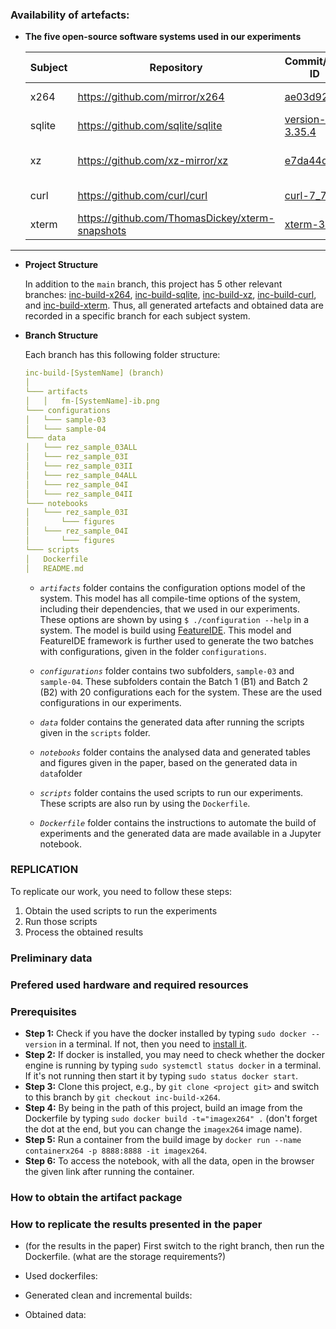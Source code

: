 ### Availability of artefacts:

* __The five open-source software systems used in our experiments__
  
  | Subject  	| Repository                                      |  Commit/Tag ID  	                                                                        | Date  	          |
  |---	      |---	                                            |---                                                                                        |---	              |
  | x264      | https://github.com/mirror/x264                  |  [ae03d92](https://github.com/mirror/x264/tree/ae03d92b52bb7581df2e75d571989cb1ecd19cbd) 	| June 13, 2021 	  |
  | sqlite    | https://github.com/sqlite/sqlite                |  [version-3.35.4](https://github.com/ternava/sqlite/releases/tag/version-3.35.4) 	        | April 02, 2021	  |
  | xz        | https://github.com/xz-mirror/xz                 |  [e7da44d](https://github.com/xz-mirror/xz/tree/e7da44d5151e21f153925781ad29334ae0786101) | February 13, 2021	|
  | curl      | https://github.com/curl/curl                    |  [curl-7_78_0](https://github.com/curl/curl/releases/tag/curl-7_78_0) 	                  | July 21, 2021    	|
  | xterm     | https://github.com/ThomasDickey/xterm-snapshots |  [xterm-368](https://github.com/ThomasDickey/xterm-snapshots/releases/tag/xterm-368)      | June 08, 2021    	|

---
* __Project Structure__

  In addition to the `main` branch, this project has 5 other relevant branches: 
  [inc-build-x264](https://github.com/ternava/Incremental-build/tree/inc-build-x264), 
  [inc-build-sqlite](https://github.com/ternava/Incremental-build/tree/inc-build-sqlite),
  [inc-build-xz](https://github.com/ternava/Incremental-build/tree/inc-build-xz),
  [inc-build-curl](https://github.com/ternava/Incremental-build/tree/inc-build-curl), and
  [inc-build-xterm](https://github.com/ternava/Incremental-build/tree/inc-build-xterm).
  Thus, all generated artefacts and obtained data are recorded in a specific branch for each subject system. 

 * __Branch Structure__
  
   Each branch has this following folder structure: 
  
    ```yaml
    inc-build-[SystemName] (branch)
    │
    └─── artifacts                                           
    │   │   fm-[SystemName]-ib.png
    └─── configurations
    │   └─── sample-03
    │   └─── sample-04 
    └─── data
    │   └─── rez_sample_03ALL
    │   └─── rez_sample_03I
    │   └─── rez_sample_03II
    │   └─── rez_sample_04ALL
    │   └─── rez_sample_04I
    │   └─── rez_sample_04II
    └─── notebooks
    │   └─── rez_sample_03I
    │       └─── figures
    │   └─── rez_sample_04I
    │       └─── figures
    └─── scripts
    │   Dockerfile 
    │   README.md
    ```
  
    * _`artifacts`_ folder contains the configuration options model of the system. This model has all compile-time options of the system, including their dependencies, that we used in our experiments. These options are shown by using `$ ./configuration --help` in a system. The model is build using [FeatureIDE](https://featureide.github.io/). This model and FeatureIDE framework is further used to generate the two batches with configurations, given in the folder `configurations`.

    * _`configurations`_ folder contains two subfolders, `sample-03` and `sample-04`. These subfolders contain the Batch 1 (B1) and Batch 2 (B2) with 20 configurations each for the system. These are the used configurations in our experiments. 
    
    * _`data`_ folder contains the generated data after running the scripts given in the `scripts` folder.

    * _`notebooks`_ folder contains the analysed data and generated tables and figures given in the paper, based on the generated data in `data`folder

    * _`scripts`_ folder contains the used scripts to run our experiments. These scripts are also run by using the `Dockerfile`.

    * _`Dockerfile`_ folder contains the instructions to automate the build of experiments and the generated data are made available in a Jupyter notebook.


### REPLICATION

  To replicate our work, you need to follow these steps:
  1. Obtain the used scripts to run the experiments
  2. Run those scripts
  3. Process the obtained results



### Preliminary data

### Prefered used hardware and required resources

### Prerequisites

- **Step 1:** Check if you have the docker installed by typing `sudo docker --version` in a terminal. If not, then you need to [install it](https://docs.docker.com/get-docker/).
- **Step 2:** If docker is installed, you may need to check whether the docker engine is running by typing `sudo systemctl status docker` in a terminal. If it's not running then start it by typing `sudo status docker start`. 
- **Step 3:** Clone this project, e.g., by `git clone <project git>` and switch to this branch by `git checkout inc-build-x264`.
- **Step 4:** By being in the path of this project, build an image from the Dockerfile by typing `sudo docker build -t="imagex264" .` (don't forget the dot at the end, but you can change the `imagex264` image name).
- **Step 5:** Run a container from the build image by `docker run --name containerx264 -p 8888:8888 -it imagex264`.
- **Step 6:** To access the notebook, with all the data, open in the browser the given link after running the container.



### How to obtain the artifact package

### How to replicate the results presented in the paper

- (for the results in the paper) First switch to the right branch, then run the Dockerfile. (what are the storage requirements?)



  

  
  
- Used dockerfiles:
- Generated clean and incremental builds:
- Obtained data:



